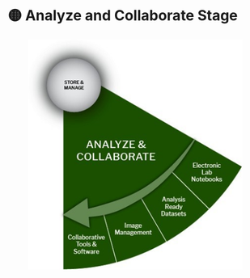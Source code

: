 # 🟡 Analyze and Collaborate Stage

<figure><img src="../../../../.gitbook/assets/Analyze and Collaborate (1).jpg" alt=""><figcaption></figcaption></figure>
